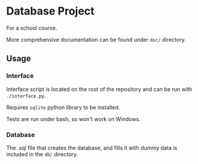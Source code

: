 # Database Project

For a school course.

More comprehensive documentation can be found under `doc/` directory.

## Usage

### Interface

Interface script is located on the root of the repository and can be run
with `./interface.py`.

Requires `sqlite` python library to be installed.

Tests are run under bash, so won't work on Windows.

### Database

The .sql file that creates the database, and fills it with dummy data is 
included in the `db/` directory.


